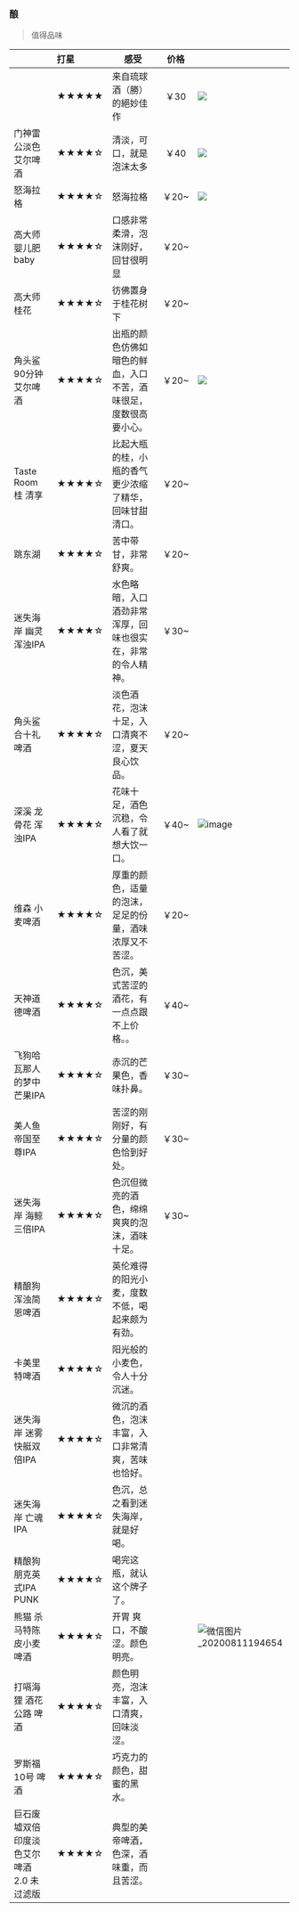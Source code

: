 ### 酿

> 值得品味

|                                            | 打星  | 感受                                                         | 价格  |                                                              |
| ------------------------------------------ | :---- | ------------------------------------------------------------ | :---: | ------------------------------------------------------------ |
|                                            | ★★★★★ | 来自琉球酒（勝）的絕妙佳作                                   | ￥30  | ![](D:\OWN\pic\精酿\source\IMG_4248.JPG)                     |
| 门神雷公淡色艾尔啤酒                       | ★★★★☆ | 清淡，可口，就是泡沫太多                                     | ￥40  | ![](D:\OWN\pic\精酿\source\IMG_4065.JPG)                     |
| 怒海拉格                                   | ★★★★☆ | 怒海拉格                                                     | ￥20~ | ![](D:\OWN\pic\精酿\source\IMG_4101.JPG)                     |
| 高大师 婴儿肥 baby                         | ★★★★☆ | 口感非常柔滑，泡沫刚好，回甘很明显                           | ￥20~ |                                                              |
| 高大师 桂花                                | ★★★★☆ | 彷佛置身于桂花树下                                           | ￥20~ |                                                              |
| 角头鲨90分钟 艾尔啤酒                      | ★★★★☆ | 出瓶的颜色仿佛如暗色的鲜血，入口不苦，酒味很足，度数很高要小心。 | ￥20~ | ![](D:\OWN\pic\精酿\source\IMG_4300.JPG)                     |
| Taste Room 桂 清享                         | ★★★★☆ | 比起大瓶的桂，小瓶的香气更少浓缩了精华，回味甘甜清口。       | ￥20~ |                                                              |
| 跳东湖                                     | ★★★★☆ | 苦中带甘，非常舒爽。                                         | ￥20~ |                                                              |
| 迷失海岸 幽灵浑浊IPA                       | ★★★★☆ | 水色略暗，入口酒劲非常浑厚，回味也很实在，非常的令人精神。   | ￥30~ |                                                              |
| 角头鲨 合十礼啤酒                          | ★★★★☆ | 淡色酒花，泡沫十足，入口清爽不涩，夏天良心饮品。             | ￥20~ |                                                              |
| 深溪 龙骨花 浑浊IPA                        | ★★★★☆ | 花味十足，酒色沉稳，令人看了就想大饮一口。                   | ￥40~ | ![image](https://github.com/lgjsanchez/drink-today/source/龙骨花.jpg)                 |
| 维森 小麦啤酒                              | ★★★★☆ | 厚重的颜色，适量的泡沫，足足的份量，酒味浓厚又不苦涩。       | ￥20~ |                                                              |
| 天神道德啤酒                               | ★★★★☆ | 色沉，美式苦涩的酒花，有一点点跟不上价格。。                 | ￥40~ |                                                              |
| 飞狗哈瓦那人的梦中芒果IPA                  | ★★★★☆ | 赤沉的芒果色，香味扑鼻。                                     | ￥30~ |                                                              |
| 美人鱼帝国至尊IPA                          | ★★★★☆ | 苦涩的刚刚好，有分量的颜色恰到好处。                         | ￥30~ |                                                              |
| 迷失海岸 海鲸三倍IPA                       | ★★★★☆ | 色沉但微亮的酒色，绵绵爽爽的泡沫，酒味十足。                 | ￥30~ |                                                              |
| 精酿狗 浑浊简恩啤酒                        | ★★★★☆ | 英伦难得的阳光小麦，度数不低，喝起来颇为有劲。               |       |                                                              |
| 卡美里特啤酒                               | ★★★★☆ | 阳光般的小麦色，令人十分沉迷。                               |       |                                                              |
| 迷失海岸 迷雾快艇双倍IPA                   | ★★★★☆ | 微沉的酒色，泡沫丰富，入口非常清爽，苦味也恰好。             |       |                                                              |
| 迷失海岸 亡魂IPA                           | ★★★★☆ | 色沉，总之看到迷失海岸，就是好喝。                           |       |                                                              |
| 精酿狗 朋克英式IPA PUNK                    | ★★★★☆ | 喝完这瓶，就认这个牌子了。                                   |       |                                                              |
| 熊猫 杀马特陈皮小麦啤酒                    | ★★★★☆ | 开胃 爽口，不酸涩。颜色明亮。                                |       | ![微信图片_20200811194654](D:\OWN\pic\精酿\source\微信图片_20200811194654.jpg) |
| 打嗝海狸 酒花公路 啤酒                     | ★★★★☆ | 颜色明亮，泡沫丰富，入口清爽，回味淡涩。                     |       |                                                              |
| 罗斯福 10号 啤酒                           | ★★★★☆ | 巧克力的颜色，甜蜜的黑水。                                   |       |                                                              |
| 巨石废墟双倍 印度淡色艾尔啤酒 2.0 未过滤版 | ★★★★☆ | 典型的美帝啤酒，色深，酒味重，而且苦涩。                     |       |                                                              |



